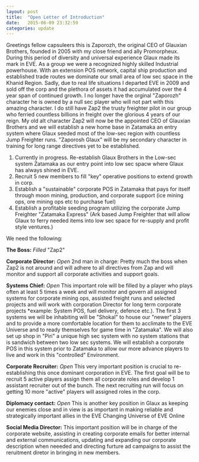 ```yaml
---
layout: post
title:  "Open Letter of Introduction"
date:   2015-06-09 23:32:59
categories: update
---
```

Greetings fellow capsuleers this is Zaporozh, the original CEO of
Glauxian Brothers, founded in 2005 with my close friend and ally
Promorpheux.  During this period of diversity and universal experience
Glaux made its mark in EVE.  As a group we were a recognized highly
skilled Industrial powerhouse.  With an extension POS network, capital
ship production and established trade routes we dominate our small area
of low sec space in the Khanid Region.  Sadly, due to real life situations I
departed EVE in 2009 and sold off the corp and the plethora of assets it
had accumulated over the 4 year span of continued growth.  I no longer
have the orginal "Zaporozh" character he is owned by a null sec player who
will not part with this amazing character. I do still have Zap2 the
trusty freighter pilot in our group who ferried countless billions in
freight over the glorious 4 years of our reign.  My old alt character
Zap2 will now be the appointed CEO of Glauxian Brothers and we will
establish a new home base in Zatamaka an entry system where Glaux seeded
most of the low-sec region with countless Jump Freighter runs.
"Zaporosh Glaux" will be my secondary character in training for long
range directives yet to be established.

1. Currently in progress. Re-establish Glaux Brothers in the
   Low-sec system Zatamaka as our entry point into low sec spacw where
   Glaux has always shined in EVE.
1. Recruit 5 new members to fill "key" operative positions to
   extend growth in corp.
1. Establish a "sustainable" corporate POS in Zatamaka that pays
   for itself through moon mining, production, and corporate support (ice
   mining ops, ore mining ops etc to purchase fuel)
1. Establish a profitable seeding program utilizing the corporate
   Jump Freighter "Zatamaka Express" (Ark based Jump Freighter that will
   allow Glaux to ferry needed items into low sec space for re-supply and
   profit style ventures.)

We need the following:

**The Boss:** _Filled_ "Zap2"

**Corporate Director:** _Open_ 2nd man in charge:  Pretty much the boss when
Zap2 is not around and will adhere to all directives from Zap and will
monitor and support all corporate activities and support goals.

**Systems Chief:** _Open_ This important role will be filled by a player who
plays often at least 5 times a week and will monitor and govern all
assigned systems for corporate mining ops, assisted freight runs and
selected projects and will work with corporation Director for long term
corporate projects *example: System POS, fuel delivery, defence etc.).
The first 3 systems we will be inhabiting will be "Shokal" to house our
"newer" players and to provide a more comfortable location for them to
acclimate to the EVE Universe and to ready themselves for game time in
"Zatamaka".  We will also set up shop in "Piri" a unique high sec system
with no system stations that is sandwich between two low sec systems.
We will establish a corporate POS in this system prior to Zatamaka to
allow our more advance players to live and work in this "controlled"
Environment.

**Corporate Recruiter:** _Open_ This very important position is crucial to
re-establishing this once dominant corporation in EVE.  The first goal
will be to recruit 5 active players assign them all corporate roles and
develop 1 assistant recruiter out of the bunch.  The next recruiting run
will focus on getting 10 more "active" players will assigned roles in
the corp.

**Diplomacy contact:** _Open_ This is another key position in Glaux as
keeping our enemies close and in view is as important in making reliable
and strategically important allies in the EVE Changing Universe of EVE
Online

**Social Media Director:** This important position will be in charge of
the corporate website, assisting in creating corporate emails for better
internal and external communications, updating and expanding our corporate
description when neeeded and directing furture ad campaigns to assist the
reruitment diretor in bringing in new members.
